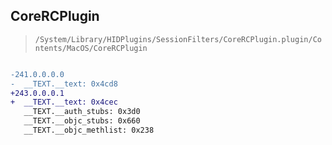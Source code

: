 ## CoreRCPlugin

> `/System/Library/HIDPlugins/SessionFilters/CoreRCPlugin.plugin/Contents/MacOS/CoreRCPlugin`

```diff

-241.0.0.0.0
-  __TEXT.__text: 0x4cd8
+243.0.0.0.1
+  __TEXT.__text: 0x4cec
   __TEXT.__auth_stubs: 0x3d0
   __TEXT.__objc_stubs: 0x660
   __TEXT.__objc_methlist: 0x238

```

